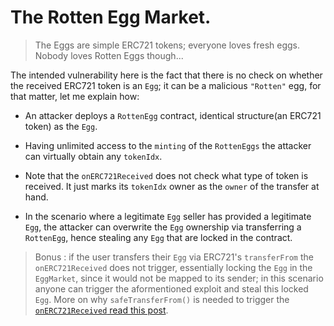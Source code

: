 # The Rotten Egg Market.

> The Eggs are simple ERC721 tokens; everyone loves fresh eggs. Nobody loves Rotten Eggs though... 

The intended vulnerability here is the fact that there is no check on whether the received ERC721 token is an `Egg`; it can be a malicious `"Rotten"` egg, for that matter, let me explain how:

- An attacker deploys a `RottenEgg` contract, identical structure(an ERC721 token) as the `Egg`.

- Having unlimited access to the `minting` of the `RottenEggs` the attacker can virtually obtain any `tokenIdx`.

- Note that the `onERC721Received` does not check what type of token is received. It just marks its `tokenIdx` owner as the `owner` of the transfer at hand.

- In the scenario where a legitimate `Egg` seller has provided a legitimate `Egg`, the attacker can overwrite the `Egg` ownership via transferring a `RottenEgg`, hence stealing any `Egg` that are locked in the contract.

> Bonus : if the user transfers their `Egg` via ERC721's `transferFrom` the `onERC721Received`  does not trigger, essentially locking the `Egg` in the `EggMarket`, since it would not be mapped to its sender; in this scenario anyone can trigger the aformentioned exploit and steal this locked `Egg`. More on why `safeTransferFrom()` is needed to trigger the [`onERC721Received` read this post](https://forum.openzeppelin.com/t/erc721holder-ierc721receiver-and-onerc721received/11828).